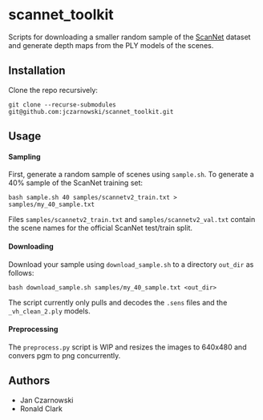 # scannet_toolkit

Scripts for downloading a smaller random sample of the [ScanNet](http://www.scan-net.org/ScanNet/) dataset 
and generate depth maps from the PLY models of the scenes.

## Installation
Clone the repo recursively:

```
git clone --recurse-submodules git@github.com:jczarnowski/scannet_toolkit.git
```

## Usage

#### Sampling
First, generate a random sample of scenes using `sample.sh`. To generate a 40% sample of the ScanNet training set:
```
bash sample.sh 40 samples/scannetv2_train.txt > samples/my_40_sample.txt
```
Files `samples/scannetv2_train.txt` and `samples/scannetv2_val.txt` contain the scene names for the official ScanNet test/train split.

#### Downloading

Download your sample using `download_sample.sh` to a directory `out_dir` as follows:
```
bash download_sample.sh samples/my_40_sample.txt <out_dir>
```
The script currently only pulls and decodes the `.sens` files and the `_vh_clean_2.ply` models.

#### Preprocessing
The `preprocess.py` script is WIP and resizes the images to 640x480 and convers pgm to png concurrently.

## Authors
 * Jan Czarnowski
 * Ronald Clark
